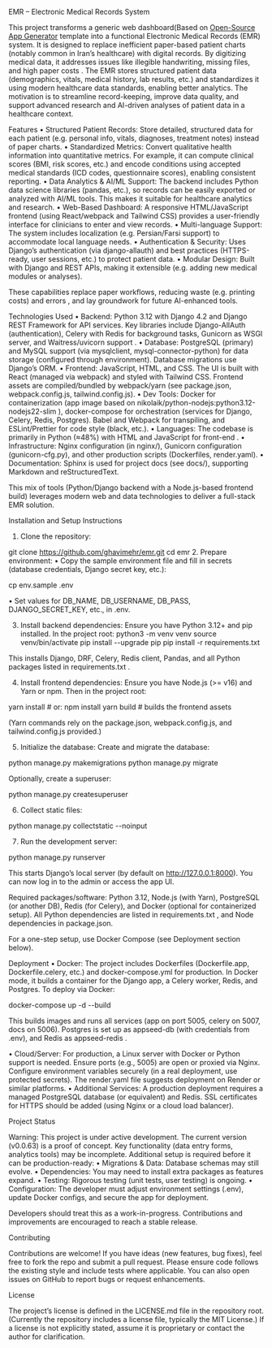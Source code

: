 EMR – Electronic Medical Records System

This project transforms a generic web dashboard(Based on [Open-Source App Generator](https://app-generator.dev/) template into a functional Electronic Medical Records (EMR) system. It is designed to replace inefficient paper-based patient charts (notably common in Iran’s healthcare) with digital records. By digitizing medical data, it addresses issues like illegible handwriting, missing files, and high paper costs . The EMR stores structured patient data (demographics, vitals, medical history, lab results, etc.) and standardizes it using modern healthcare data standards, enabling better analytics. The motivation is to streamline record-keeping, improve data quality, and support advanced research and AI-driven analyses of patient data in a healthcare context.

Features
 • Structured Patient Records: Store detailed, structured data for each patient (e.g. personal info, vitals, diagnoses, treatment notes) instead of paper charts.
 • Standardized Metrics: Convert qualitative health information into quantitative metrics. For example, it can compute clinical scores (BMI, risk scores, etc.) and encode conditions using accepted medical standards (ICD codes, questionnaire scores), enabling consistent reporting.
 • Data Analytics & AI/ML Support: The backend includes Python data science libraries (pandas, etc.), so records can be easily exported or analyzed with AI/ML tools. This makes it suitable for healthcare analytics and research.
 • Web-Based Dashboard: A responsive HTML/JavaScript frontend (using React/webpack and Tailwind CSS) provides a user-friendly interface for clinicians to enter and view records.
 • Multi-language Support: The system includes localization (e.g. Persian/Farsi support) to accommodate local language needs.
 • Authentication & Security: Uses Django’s authentication (via django-allauth) and best practices (HTTPS-ready, user sessions, etc.) to protect patient data.
 • Modular Design: Built with Django and REST APIs, making it extensible (e.g. adding new medical modules or analyses).

These capabilities replace paper workflows, reducing waste (e.g. printing costs) and errors , and lay groundwork for future AI-enhanced tools.

Technologies Used
 • Backend: Python 3.12 with Django 4.2 and Django REST Framework for API services. Key libraries include Django-AllAuth (authentication), Celery with Redis for background tasks, Gunicorn as WSGI server, and Waitress/uvicorn support  .
 • Database: PostgreSQL (primary) and MySQL support (via mysqlclient, mysql-connector-python) for data storage (configured through environment). Database migrations use Django’s ORM.
 • Frontend: JavaScript, HTML, and CSS. The UI is built with React (managed via webpack) and styled with Tailwind CSS. Frontend assets are compiled/bundled by webpack/yarn (see package.json, webpack.config.js, tailwind.config.js).
 • Dev Tools: Docker for containerization (app image based on nikolaik/python-nodejs:python3.12-nodejs22-slim ), docker-compose for orchestration (services for Django, Celery, Redis, Postgres). Babel and Webpack for transpiling, and ESLint/Prettier for code style (black, etc.).
 • Languages: The codebase is primarily in Python (≈48%) with HTML and JavaScript for front-end .
 • Infrastructure: Nginx configuration (in nginx/), Gunicorn configuration (gunicorn-cfg.py), and other production scripts (Dockerfiles, render.yaml).
 • Documentation: Sphinx is used for project docs (see docs/), supporting Markdown and reStructuredText.

This mix of tools (Python/Django backend with a Node.js-based frontend build) leverages modern web and data technologies to deliver a full-stack EMR solution.

Installation and Setup Instructions
 1. Clone the repository:

git clone https://github.com/ghavimehr/emr.git
cd emr
2. Prepare environment:
 • Copy the sample environment file and fill in secrets (database credentials, Django secret key, etc.):

cp env.sample .env


 • Set values for DB_NAME, DB_USERNAME, DB_PASS, DJANGO_SECRET_KEY, etc., in .env.

 3. Install backend dependencies:
Ensure you have Python 3.12+ and pip installed. In the project root:
python3 -m venv venv
source venv/bin/activate
pip install --upgrade pip
pip install -r requirements.txt

This installs Django, DRF, Celery, Redis client, Pandas, and all Python packages listed in requirements.txt .

 4. Install frontend dependencies:
Ensure you have Node.js (>= v16) and Yarn or npm. Then in the project root:

yarn install    # or: npm install
yarn build      # builds the frontend assets

(Yarn commands rely on the package.json, webpack.config.js, and tailwind.config.js provided.)

 5. Initialize the database:
Create and migrate the database:

python manage.py makemigrations
python manage.py migrate

Optionally, create a superuser:

python manage.py createsuperuser


 6. Collect static files:

python manage.py collectstatic --noinput


 7. Run the development server:

python manage.py runserver

This starts Django’s local server (by default on http://127.0.0.1:8000). You can now log in to the admin or access the app UI.

Required packages/software: Python 3.12, Node.js (with Yarn), PostgreSQL (or another DB), Redis (for Celery), and Docker (optional for containerized setup). All Python dependencies are listed in requirements.txt , and Node dependencies in package.json.

For a one-step setup, use Docker Compose (see Deployment section below).

Deployment
 • Docker: The project includes Dockerfiles (Dockerfile.app, Dockerfile.celery, etc.) and docker-compose.yml for production. In Docker mode, it builds a container for the Django app, a Celery worker, Redis, and Postgres. To deploy via Docker:

docker-compose up -d --build

This builds images and runs all services (app on port 5005, celery on 5007, docs on 5006). Postgres is set up as appseed-db (with credentials from .env), and Redis as appseed-redis  .

 • Cloud/Server: For production, a Linux server with Docker or Python support is needed. Ensure ports (e.g., 5005) are open or proxied via Nginx. Configure environment variables securely (in a real deployment, use protected secrets). The render.yaml file suggests deployment on Render or similar platforms.
 • Additional Services: A production deployment requires a managed PostgreSQL database (or equivalent) and Redis. SSL certificates for HTTPS should be added (using Nginx or a cloud load balancer).

Project Status

Warning: This project is under active development. The current version (v0.0.63) is a proof of concept. Key functionality (data entry forms, analytics tools) may be incomplete. Additional setup is required before it can be production-ready:
 • Migrations & Data: Database schemas may still evolve.
 • Dependencies: You may need to install extra packages as features expand.
 • Testing: Rigorous testing (unit tests, user testing) is ongoing.
 • Configuration: The developer must adjust environment settings (.env), update Docker configs, and secure the app for deployment.

Developers should treat this as a work-in-progress. Contributions and improvements are encouraged to reach a stable release.

Contributing

Contributions are welcome! If you have ideas (new features, bug fixes), feel free to fork the repo and submit a pull request. Please ensure code follows the existing style and include tests where applicable. You can also open issues on GitHub to report bugs or request enhancements.

License

The project’s license is defined in the LICENSE.md file in the repository root. (Currently the repository includes a license file, typically the MIT License.) If a license is not explicitly stated, assume it is proprietary or contact the author for clarification.
